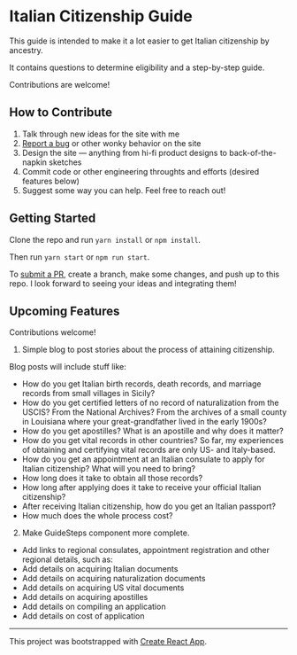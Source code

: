 # Italian Citizenship Guide

This guide is intended to make it a lot easier to get Italian citizenship by ancestry.

It contains questions to determine eligibility and a step-by-step guide.

Contributions are welcome!

## How to Contribute

1. Talk through new ideas for the site with me
2. [Report a bug](https://airtable.com/shrAlrvsZrs8zH9Z6) or other wonky behavior on the site
3. Design the site — anything from hi-fi product designs to back-of-the-napkin sketches
4. Commit code or other engineering throughts and efforts (desired features below)
5. Suggest some way you can help. Feel free to reach out!

## Getting Started

Clone the repo and run `yarn install` or `npm install`.

Then run `yarn start` or `npm run start`.

To [submit a PR](https://help.github.com/articles/creating-a-pull-request/), create a branch, make some changes, and push up to this repo. I look forward to seeing your ideas and integrating them!

## Upcoming Features
Contributions welcome!

1. Simple blog to post stories about the process of attaining citizenship.

Blog posts will include stuff like:
- How do you get Italian birth records, death records, and marriage records from small villages in Sicily?
- How do you get certified letters of no record of naturalization from the USCIS? From the National Archives? From the archives of a small county in Louisiana where your great-grandfather lived in the early 1900s?
- How do you get apostilles? What is an apostille and why does it matter?
- How do you get vital records in other countries? So far, my experiences of obtaining and certifying vital records are only US- and Italy-based.
- How do you get an appointment at an Italian consulate to apply for Italian citizenship? What will you need to bring?
- How long does it take to obtain all those records?
- How long after applying does it take to receive your official Italian citizenship?
- After receiving Italian citizenship, how do you get an Italian passport?
- How much does the whole process cost?

2. Make GuideSteps component more complete.
- Add links to regional consulates, appointment registration and other regional details, such as:
- Add details on acquiring Italian documents
- Add details on acquiring naturalization documents
- Add details on acquiring US vital documents
- Add details on acquiring apostilles
- Add details on compiling an application
- Add details on cost of application


----

This project was bootstrapped with [Create React App](https://github.com/facebook/create-react-app).
